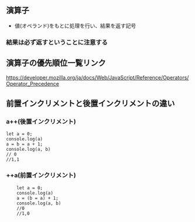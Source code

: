 ## 演算子

- 値(オペランド)をもとに処理を行い、結果を返す記号
### 結果は必ず返すということに注意する

## 演算子の優先順位一覧リンク
https://developer.mozilla.org/ja/docs/Web/JavaScript/Reference/Operators/Operator_Precedence

## 前置インクリメントと後置インクリメントの違い

### a++(後置インクリメント)
    let a = 0;
    console.log(a)
    a = b = a + 1;
    console.log(a, b)
    // 0
    //1,1

### ++a(前置インクリメント)
        let a = 0;
        console.log(a)
        a = (b = a) + 1;
        console.log(a, b)
        //0
        //1,0
